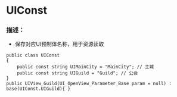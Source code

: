 # UIConst
### 描述：
- 保存对应UI预制体名称，用于资源读取


```
public class UIConst
{
    public const string UIMainCity = "MainCity"; // 主城
    public const string UIGuild = "Guild"; // 公会
}
public UIView_Guild(UI_OpenView_Parameter_Base param = null) : base(UIConst.UIGuild){ }
```